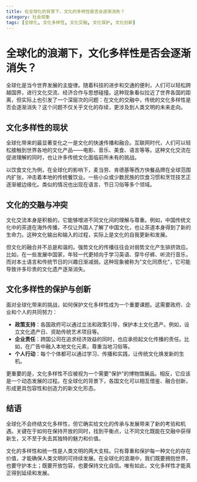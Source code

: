 ```yaml
---
title: 在全球化的背景下，文化的多样性是否会逐渐消失？
category: 社会现象
tags: [全球化, 文化多样性, 文化交融, 文化保护, 文化创新]
---
```

# 全球化的浪潮下，文化多样性是否会逐渐消失？

全球化是当今世界发展的主旋律。随着科技的进步和交通的便利，人们可以轻松跨越国界，进行文化交流、经济合作与思想碰撞。这种现象看似拉近了世界各国的距离，但实际上也引发了一个深层次的问题：在文化的交融中，传统的文化多样性是否会逐渐消失？这个问题不仅关乎文化的存续，更涉及到人类文明的未来走向。

## 文化多样性的现状

全球化带来的最显著变化之一是文化的快速传播和融合。互联网时代，人们可以轻松接触到世界各地的文化产品——电影、音乐、美食、语言等等。这种文化交流在促进理解的同时，也让许多传统文化面临前所未有的挑战。

以饮食文化为例，在全球化的影响下，麦当劳、肯德基等西方快餐品牌在全球范围内扩张，冲击着本地的传统餐饮业。一些小众或少数民族的饮食习惯和烹饪技艺正逐渐被边缘化。类似的情况也出现在语言、节日习俗等多个领域。

## 文化的交融与冲突

文化交流本身是积极的，它能够增进不同文化间的理解与尊重。例如，中国传统文化中的茶道在海外传播，不仅让外国人了解了中国文化，也让茶道本身得到了新的生命力。这种文化输出和输入的过程，实际上是文化的自我更新和发展。

但文化的融合并不总是和谐的。强势文化的传播往往会对弱势文化产生排挤效应。比如，在一些发展中国家，年轻一代更倾向于学习英语、穿牛仔裤、听流行音乐，而对本土语言和传统节日的兴趣日渐减弱。这种现象被称为"文化同质化"，它可能导致许多珍贵的文化遗产逐渐消失。

## 文化多样性的保护与创新

面对全球化带来的挑战，如何保护文化多样性成为一个重要课题。这需要政府、企业和个人的共同努力：

- **政策支持**：各国政府可以通过立法和政策引导，保护本土文化遗产。例如，设立文化遗产日、资助传统艺术项目等。
- **企业责任**：跨国公司在追求经济效益的同时，也应承担起文化传播的责任。比如，在广告中融入本地文化元素，尊重当地习俗等。
- **个人行动**：每个个体都可以通过学习、传播和实践，让传统文化焕发新的生机。

更重要的是，文化多样性不应被视为一个需要"保护"的博物馆展品。相反，它应该是一个动态发展的过程。在全球化的背景下，各国文化可以相互借鉴、融合创新，形成更具包容性和创造力的新文化形态。

## 结语

全球化不会终结文化多样性，但它确实给文化的传承与发展带来了新的考验和机遇。关键在于如何在保持开放的同时，找到平衡点，让不同文化既能在交融中获得新生，又不至于失去其独特的魅力和价值。

文化的多样性和统一性是人类文明的两大支柱。只有尊重和保护每一种文化的存在价值，才能确保人类文明的可持续发展。在全球化的浪潮中，我们既要拥抱世界，也要守护本土；既要开放包容，也要保持文化自信。唯有如此，文化多样性才能真正得到延续和发展。